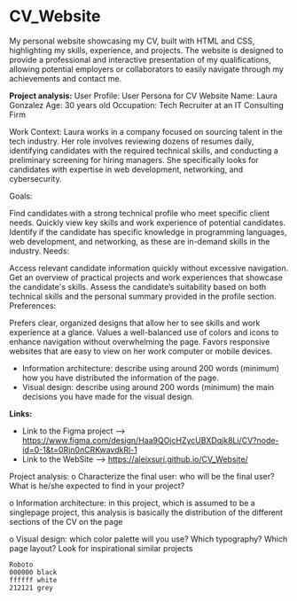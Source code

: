 # CV_Website
My personal website showcasing my CV, built with HTML and CSS, highlighting my skills, experience, and projects. The website is designed to provide a professional and interactive presentation of my qualifications, allowing potential employers or collaborators to easily navigate through my achievements and contact me.

**Project analysis:**
User Profile: User Persona for CV Website
Name: Laura Gonzalez
Age: 30 years old
Occupation: Tech Recruiter at an IT Consulting Firm

Work Context:
Laura works in a company focused on sourcing talent in the tech industry. Her role involves reviewing dozens of resumes daily, identifying candidates with the required technical skills, and conducting a preliminary screening for hiring managers. She specifically looks for candidates with expertise in web development, networking, and cybersecurity.

Goals:

Find candidates with a strong technical profile who meet specific client needs.
Quickly view key skills and work experience of potential candidates.
Identify if the candidate has specific knowledge in programming languages, web development, and networking, as these are in-demand skills in the industry.
Needs:

Access relevant candidate information quickly without excessive navigation.
Get an overview of practical projects and work experiences that showcase the candidate's skills.
Assess the candidate’s suitability based on both technical skills and the personal summary provided in the profile section.
Preferences:

Prefers clear, organized designs that allow her to see skills and work experience at a glance.
Values a well-balanced use of colors and icons to enhance navigation without overwhelming the page.
Favors responsive websites that are easy to view on her work computer or mobile devices.










- Information architecture: describe using around 200 words (minimum) how you have distributed the information of the page.
- Visual design: describe using around 200 words (minimum) the main decisions you have made for the visual design.


**Links:**
- Link to the Figma project  -->  https://www.figma.com/design/Haa9QOjcHZycUBXDqjk8Li/CV?node-id=0-1&t=0Rjn0nCRKwavdkRl-1
- Link to the WebSite -->  https://aleixsuri.github.io/CV_Website/



Project analysis:
o Characterize the final user: who will be the final user? What is he/she
expected to find in your project?

o Information architecture: in this project, which is assumed to be a singlepage project, this analysis is basically the distribution of the different
sections of the CV on the page

o Visual design: which color palette will you use? Which typography?
Which page layout? Look for inspirational similar projects

    Roboto
    000000 black
    ffffff white
    212121 grey
